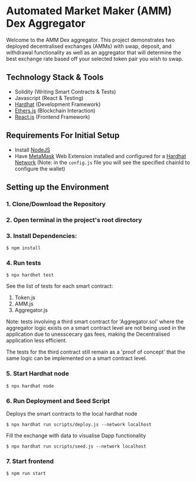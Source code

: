 # Automated Market Maker (AMM) Dex Aggregator

Welcome to the AMM Dex aggregator. This project demonstrates two deployed decentralised exchanges (AMMs) with swap, deposit, and withdrawal functionality as well as an aggregator that will determine the best exchange rate based off your selected token pair you wish to swap.

## Technology Stack & Tools

- Solidity (Writing Smart Contracts & Tests)
- Javascript (React & Testing)
- [Hardhat](https://hardhat.org/) (Development Framework)
- [Ethers.js](https://docs.ethers.org/v5/) (Blockchain Interaction)
- [React.js](https://react.dev/) (Frontend Framework)




## Requirements For Initial Setup

- Install [NodeJS](https://nodejs.org/en/)
- Have [MetaMask](https://metamask.io/) Web Extension installed and configured for a [Hardhat Network](https://docs.metamask.io/wallet/how-to/run-devnet/) (Note: in the `config.js` file you will see the specified chainId to configure the wallet)

## Setting up the Environment

### 1. Clone/Download the Repository

### 2. Open terminal in the project's root directory

### 3. Install Dependencies:
```
$ npm install
```
    
### 4. Run tests
```
$ npx hardhet test
```

See the list of tests for each smart contract:
  1. Token.js
  2. AMM.js
  3. Aggregator.js
     
Note: tests involving a third smart contract for 'Aggregator.sol' where the aggregator logic exists on a smart contract level are not being used in the application due to unesscecary gas fees, making the Decentralised application less efficient.

The tests for the third contract still remain as a 'proof of concept' that the same logic can be implemented on a smart contract level.

### 5. Start Hardhat node

```
$ npx hardhat node
```

### 6. Run Deployment and Seed Script

Deploys the smart contracts to the local hardhat node
```
$ npx hardhat run scripts/deploy.js --network localhost
```

Fill the exchange with data to visualise Dapp functionality
```
$ npx hardhat run scripts/seed.js --network localhost
```

### 7. Start frontend
```
$ npm run start
```
